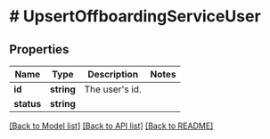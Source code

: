 # # UpsertOffboardingServiceUser

## Properties

Name | Type | Description | Notes
------------ | ------------- | ------------- | -------------
**id** | **string** | The user&#39;s id. |
**status** | **string** |  |

[[Back to Model list]](../../README.md#models) [[Back to API list]](../../README.md#endpoints) [[Back to README]](../../README.md)
